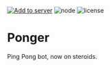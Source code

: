 [![Add to server](https://img.shields.io/badge/Discord-Add%20Bot-blueviolet)](https://discord.com/api/oauth2/authorize?client_id=802479277324238859&permissions=1610088272&scope=bot) ![node](https://img.shields.io/node/v/support) ![license](https://img.shields.io/github/license/miao704g/Ponger)

# Ponger
Ping Pong bot, now on steroids.
